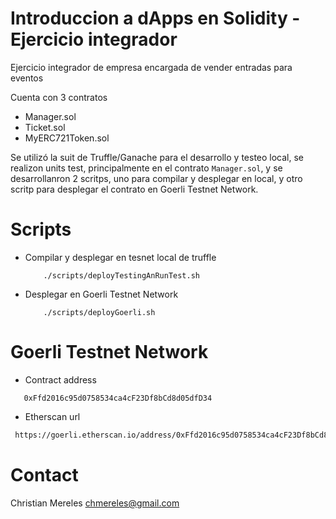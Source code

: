 # Introduccion a dApps en Solidity - Ejercicio integrador

Ejercicio integrador de empresa encargada de vender entradas para eventos

Cuenta con 3 contratos 
- Manager.sol
- Ticket.sol
- MyERC721Token.sol

Se utilizó la suit de Truffle/Ganache para el desarrollo y testeo local, se realizon units test, principalmente en el contrato `Manager.sol`, y se desarrollanron 2 scritps, uno para compilar y desplegar en local, y otro scritp para desplegar el contrato en Goerli Testnet Network.  

Scripts
====

- Compilar y desplegar en tesnet local de truffle
    ```
        ./scripts/deployTestingAnRunTest.sh
    ```

- Desplegar en Goerli Testnet Network
    ```
        ./scripts/deployGoerli.sh
    ```

Goerli Testnet Network
====
    
- Contract address

 ```
    0xFfd2016c95d0758534ca4cF23Df8bCd8d05dfD34
  ```

- Etherscan url

```bash
 https://goerli.etherscan.io/address/0xFfd2016c95d0758534ca4cF23Df8bCd8d05dfD34
```

Contact
=====
Christian Mereles chmereles@gmail.com

